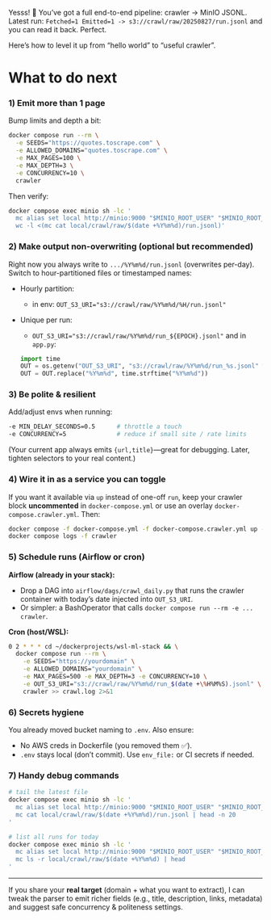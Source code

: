 Yesss! 🎉 You’ve got a full end-to-end pipeline: crawler → MinIO JSONL.
Latest run: `Fetched=1 Emitted=1 -> s3://crawl/raw/20250827/run.jsonl` and you can read it back. Perfect.

Here’s how to level it up from “hello world” to “useful crawler”.

# What to do next

### 1) Emit more than 1 page

Bump limits and depth a bit:

```bash
docker compose run --rm \
  -e SEEDS="https://quotes.toscrape.com" \
  -e ALLOWED_DOMAINS="quotes.toscrape.com" \
  -e MAX_PAGES=100 \
  -e MAX_DEPTH=3 \
  -e CONCURRENCY=10 \
  crawler
```

Then verify:

```bash
docker compose exec minio sh -lc '
  mc alias set local http://minio:9000 "$MINIO_ROOT_USER" "$MINIO_ROOT_PASSWORD" &&
  wc -l <(mc cat local/crawl/raw/$(date +%Y%m%d)/run.jsonl)'
```

### 2) Make output non-overwriting (optional but recommended)

Right now you always write to `.../%Y%m%d/run.jsonl` (overwrites per-day).
Switch to hour-partitioned files or timestamped names:

* Hourly partition:

  * in env: `OUT_S3_URI="s3://crawl/raw/%Y%m%d/%H/run.jsonl"`
* Unique per run:

  * `OUT_S3_URI="s3://crawl/raw/%Y%m%d/run_${EPOCH}.jsonl"`
    and in `app.py`:

  ```python
  import time
  OUT = os.getenv("OUT_S3_URI", "s3://crawl/raw/%Y%m%d/run_%s.jsonl" % int(time.time()))
  OUT = OUT.replace("%Y%m%d", time.strftime("%Y%m%d"))
  ```

### 3) Be polite & resilient

Add/adjust envs when running:

```bash
-e MIN_DELAY_SECONDS=0.5      # throttle a touch
-e CONCURRENCY=5              # reduce if small site / rate limits
```

(Your current app always emits `{url,title}`—great for debugging. Later, tighten selectors to your real content.)

### 4) Wire it in as a service you can toggle

If you want it available via `up` instead of one-off `run`, keep your crawler block **uncommented** in `docker-compose.yml` or use an overlay `docker-compose.crawler.yml`. Then:

```bash
docker compose -f docker-compose.yml -f docker-compose.crawler.yml up -d --build crawler
docker compose logs -f crawler
```

### 5) Schedule runs (Airflow or cron)

**Airflow (already in your stack):**

* Drop a DAG into `airflow/dags/crawl_daily.py` that runs the crawler container with today’s date injected into `OUT_S3_URI`.
* Or simpler: a BashOperator that calls `docker compose run --rm -e ... crawler`.

**Cron (host/WSL):**

```bash
0 2 * * * cd ~/dockerprojects/wsl-ml-stack && \
  docker compose run --rm \
    -e SEEDS="https://yourdomain" \
    -e ALLOWED_DOMAINS="yourdomain" \
    -e MAX_PAGES=500 -e MAX_DEPTH=3 -e CONCURRENCY=10 \
    -e OUT_S3_URI="s3://crawl/raw/%Y%m%d/run_$(date +\%H%M%S).jsonl" \
    crawler >> crawl.log 2>&1
```

### 6) Secrets hygiene

You already moved bucket naming to `.env`. Also ensure:

* No AWS creds in Dockerfile (you removed them ✅).
* `.env` stays local (don’t commit). Use `env_file:` or CI secrets if needed.

### 7) Handy debug commands

```bash
# tail the latest file
docker compose exec minio sh -lc '
  mc alias set local http://minio:9000 "$MINIO_ROOT_USER" "$MINIO_ROOT_PASSWORD" &&
  mc cat local/crawl/raw/$(date +%Y%m%d)/run.jsonl | head -n 20
'

# list all runs for today
docker compose exec minio sh -lc '
  mc alias set local http://minio:9000 "$MINIO_ROOT_USER" "$MINIO_ROOT_PASSWORD" &&
  mc ls -r local/crawl/raw/$(date +%Y%m%d) | head
'
```

---

If you share your **real target** (domain + what you want to extract), I can tweak the parser to emit richer fields (e.g., title, description, links, metadata) and suggest safe concurrency & politeness settings.
